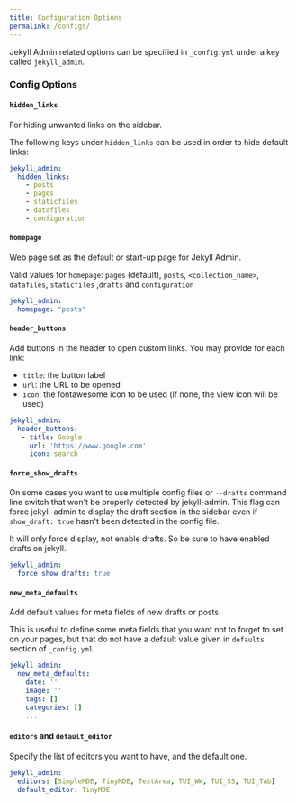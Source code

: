 ```yaml
---
title: Configuration Options
permalink: /configs/
--- 
```


Jekyll Admin related options can be specified in `_config.yml`
under a key called `jekyll_admin`.

### Config Options

#### `hidden_links`

For hiding unwanted links on the sidebar. 

The following keys under `hidden_links` can be used in order to hide default links:

```yaml
jekyll_admin:
  hidden_links:
    - posts
    - pages
    - staticfiles
    - datafiles
    - configuration
```

#### `homepage`

Web page set as the default or start-up page for Jekyll Admin.

Valid values for `homepage`: `pages` (default), `posts`, `<collection_name>`,
`datafiles`, `staticfiles` ,`drafts` and `configuration`

```yaml
jekyll_admin:
  homepage: "posts"
```


#### `header_buttons`

Add buttons in the header to open custom links. You may provide for each link:
- `title`: the button label
- `url`: the URL to be opened
- `icon`: the fontawesome icon to be used (if none, the view icon will be used)

```yaml
jekyll_admin:
  header_buttons:
   - title: Google
     url: 'https://www.google.com'
     icon: search
```


#### `force_show_drafts`

On some cases you want to use multiple config files or `--drafts` command line switch that won't be properly
detected by jekyll-admin. This flag can force jekyll-admin to display the draft section in the sidebar
even if `show_draft: true` hasn't been detected in the config file.

It will only force display, not enable drafts. So be sure to have enabled drafts on jekyll.

```yaml
jekyll_admin:
  force_show_drafts: true
```
#### `new_meta_defaults`

Add default values for meta fields of new drafts or posts.

This is useful to define some meta fields that you want not to forget to set on your pages, but that do not have a default value given in `defaults` section of `_config.yml`.

```yaml
jekyll_admin:
  new_meta_defaults:
    date: ''
    image: ''
    tags: []
    categories: []
    ...
```


#### `editors` and `default_editor`

Specify the list of editors you want to have, and the default one. 

```yaml
jekyll_admin:
  editors: [SimpleMDE, TinyMDE, TextArea, TUI_WW, TUI_SS, TUI_Tab]
  default_editor: TinyMDE
```




